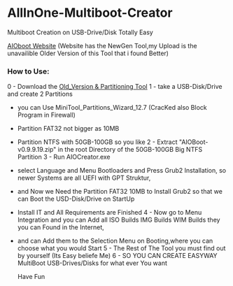 # AllInOne-Multiboot-Creator
Multiboot Creation on USB-Drive/Disk Totally Easy

[AIOboot Website](https://www.aioboot.com/en/)
(Website has the NewGen Tool,my Upload is the unavailible Older Version of this Tool that i found Better)


### How to Use:
0 - Download the [Old_Version & Partitioning Tool](https://c.1und1.de/@1157988897574099954/xxDdUJvGTZqgwt_QI3nt6w)
1 - take a USB-Disk/Drive and create 2 Partitions
  - you can Use MiniTool_Partitions_Wizard_12.7 (CracKed also Block Program in Firewall)
  - Partition FAT32 not bigger as 10MB
  - Partition NTFS with 50GB-100GB so you like
2 - Extract "AIOBoot-v0.9.9.19.zip" in the root Directory of the 50GB-100GB Big NTFS Partition
3 - Run AIOCreator.exe
  - select Language and Menu Bootloaders and Press Grub2 Installation, so newer Systems are all UEFI with GPT Struktur,
  - and Now we Need the Partition FAT32 10MB to Install Grub2 so that we can Boot the USD-Disk/Drive on StartUp
  - Install IT and All Requirements are Finished
4 - Now go to Menu Integration and you can Add all ISO Builds IMG Builds WIM Builds they you can Found in the Internet,
  - and can Add them to the Selection Menu on Booting,where you can choose what you would Start
5 - The Rest of The Tool you must find out by yourself (Its Easy beliefe Me)
6 - SO YOU CAN CREATE EASYWAY MultiBoot USB-Drives/Disks for what ever You want

    Have Fun
    
 

